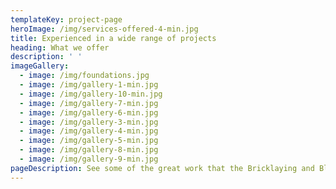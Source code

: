 ```yaml
---
templateKey: project-page
heroImage: /img/services-offered-4-min.jpg
title: Experienced in a wide range of projects
heading: What we offer
description: ' '
imageGallery:
  - image: /img/foundations.jpg
  - image: /img/gallery-1-min.jpg
  - image: /img/gallery-10-min.jpg
  - image: /img/gallery-7-min.jpg
  - image: /img/gallery-6-min.jpg
  - image: /img/gallery-3-min.jpg
  - image: /img/gallery-4-min.jpg
  - image: /img/gallery-5-min.jpg
  - image: /img/gallery-8-min.jpg
  - image: /img/gallery-9-min.jpg
pageDescription: See some of the great work that the Bricklaying and Blocklaying experts at Brickscape have done.
---
```


